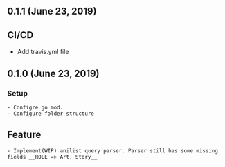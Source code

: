 ## 0.1.1 (June 23, 2019)
## CI/CD
- Add travis.yml file
## 0.1.0 (June 23, 2019)
### Setup
    - Configre go mod.
    - Configure folder structure
## Feature
    - Implement(WIP) anilist query parser. Parser still has some missing fields __ROLE => Art, Story__

